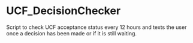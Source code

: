 # UCF_DecisionChecker
Script to check UCF acceptance status every 12 hours and texts the user once a decision has been made or if it is still waiting.
